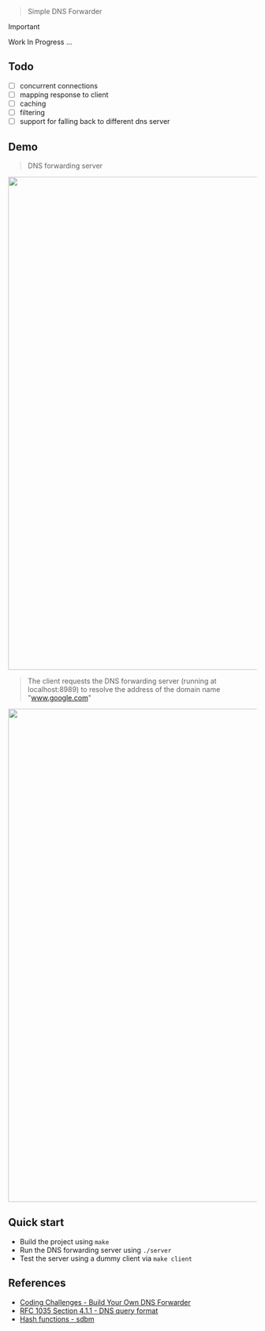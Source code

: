 > Simple DNS Forwarder

> [!IMPORTANT]
> Work In Progress ...

## Todo
- [ ] concurrent connections
- [ ] mapping response to client
- [ ] caching
- [ ] filtering
- [ ] support for falling back to different dns server

## Demo
 
> DNS forwarding server
<image src="./images/server.png" width="1000">

> The client requests the DNS forwarding server (running at localhost:8989) to resolve the address of the domain name "www.google.com"
<image src="./images/client.png" width="1000">

## Quick start
- Build the project using `make`
- Run the DNS forwarding server using `./server`
- Test the server using a dummy client via `make client`

## References
- [Coding Challenges - Build Your Own DNS Forwarder](https://codingchallenges.fyi/challenges/challenge-dns-forwarder)
- [RFC 1035 Section 4.1.1 - DNS query format](https://datatracker.ietf.org/doc/html/rfc1035#section-4.1)
- [Hash functions - sdbm](http://www.cse.yorku.ca/~oz/hash.html)
